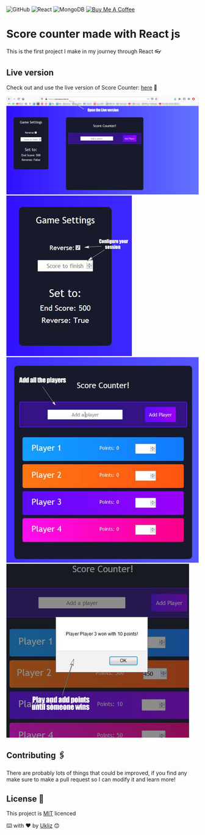 ![GitHub](https://img.shields.io/github/license/Uklizdev/React-Score-Counter?style=plastic) ![React](https://img.shields.io/badge/React-20232A?style=for-the-badge&logo=react&logoColor=61DAFB) ![MongoDB](https://img.shields.io/badge/MongoDB-4EA94B?style=for-the-badge&logo=mongodb&logoColor=white) <a href="https://www.buymeacoffee.com/ukliz" target="_blank"><img src="https://cdn.buymeacoffee.com/buttons/default-orange.png" alt="Buy Me A Coffee" height="41" width="174"></a>

# Score counter made with React js

This is the first project I make in my journey through React 👓

## Live version

Check out and use the live version of Score Counter: [here](https://scorecounter.tk/) 📡

![MainScreen](./Images/Main.JPG)
![Settings](./Images/Settings.JPG)
![Players](./Images/AddPlayers.JPG)
![Victory](./Images/Victory.JPG)

## Contributing 🖇️

There are probably lots of things that could be improved, if you find any make sure to make a pull request so I can modify it and learn more!

## License 📄

This project is [MIT](https://choosealicense.com/licenses/mit/) licenced

⌨️ with ❤️ by [Ukliz](https://github.com/Uklizdev) 😊
